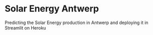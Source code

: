 # Solar Energy Antwerp
 Predicting the Solar Energy production in Antwerp and deploying it in Streamlit on Heroku
